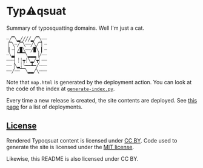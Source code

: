 # Typ:warning:qsuat
Summary of typosquatting domains. Well I'm just a cat.
```text
┈╱▔╲▂╱╱╱╱▂╱▔╲┈┈
▕▔╲┈╱▔╲┈┈╱╲╱▔▏┈
▕▏┈▏╱▉╲┈┈╱▉╲▕▏┈
┈╲▃▏▔▔▔╲▂▂▂▕╱┈┈
┈┈┈▏┊┊┳┊╲▂╱┳▏┈┈
┈┈▕╲▂┊╰━━┻━╱┈┈┈
┈┈╱┈┈▔▔╲▂▂╱╲┈┈┈
```

Note that `map.html` is generated by the deployment action. You can look at the code of the index at [`generate-index.py`](./generate-index.py).

Every time a new release is created, the site contents are deployed. See [this page](https://github.com/Tyler887/typoqsuat/deployments/activity_log?environment=github-pages) for a list of deployments.
## [License][licensing]
Rendered Typoqsuat content is licensed under [CC BY](https://creativecommons.org/licenses/by/4.0/legalcode "link to legal code").
Code used to generate the site is licensed under the [MIT license](https://spdx.org/licenses/MIT.html "link to license on SPDX").

Likewise, this README is also licensed under CC BY.

[licensing]: https://tyler887.github.io/typoqsuat/copyright
